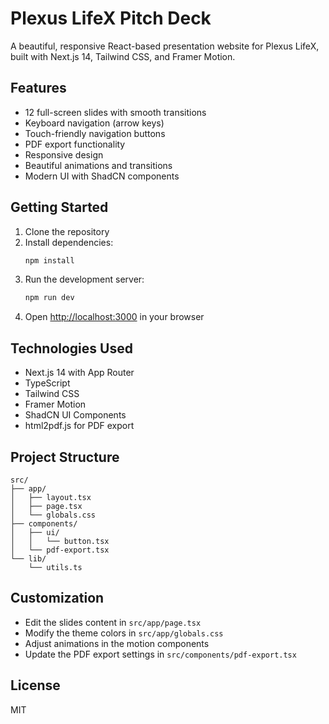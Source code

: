 # Plexus LifeX Pitch Deck

A beautiful, responsive React-based presentation website for Plexus LifeX, built with Next.js 14, Tailwind CSS, and Framer Motion.

## Features

- 12 full-screen slides with smooth transitions
- Keyboard navigation (arrow keys)
- Touch-friendly navigation buttons
- PDF export functionality
- Responsive design
- Beautiful animations and transitions
- Modern UI with ShadCN components

## Getting Started

1. Clone the repository
2. Install dependencies:
   ```bash
   npm install
   ```
3. Run the development server:
   ```bash
   npm run dev
   ```
4. Open [http://localhost:3000](http://localhost:3000) in your browser

## Technologies Used

- Next.js 14 with App Router
- TypeScript
- Tailwind CSS
- Framer Motion
- ShadCN UI Components
- html2pdf.js for PDF export

## Project Structure

```
src/
├── app/
│   ├── layout.tsx
│   ├── page.tsx
│   └── globals.css
├── components/
│   ├── ui/
│   │   └── button.tsx
│   └── pdf-export.tsx
└── lib/
    └── utils.ts
```

## Customization

- Edit the slides content in `src/app/page.tsx`
- Modify the theme colors in `src/app/globals.css`
- Adjust animations in the motion components
- Update the PDF export settings in `src/components/pdf-export.tsx`

## License

MIT 